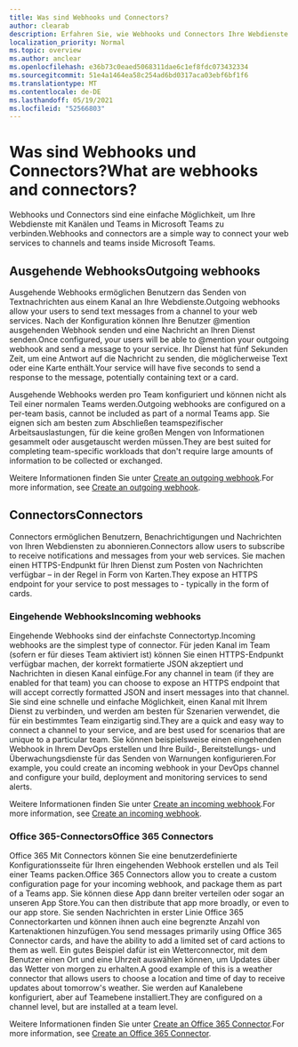```yaml
---
title: Was sind Webhooks und Connectors?
author: clearab
description: Erfahren Sie, wie Webhooks und Connectors Ihre Webdienste mit dem client Teams können.
localization_priority: Normal
ms.topic: overview
ms.author: anclear
ms.openlocfilehash: e36b73c0eaed5068311dae6c1ef8fdc073432334
ms.sourcegitcommit: 51e4a1464ea58c254ad6bd0317aca03ebf6bf1f6
ms.translationtype: MT
ms.contentlocale: de-DE
ms.lasthandoff: 05/19/2021
ms.locfileid: "52566803"
---
```

# <a name="what-are-webhooks-and-connectors"></a><span data-ttu-id="82883-103">Was sind Webhooks und Connectors?</span><span class="sxs-lookup"><span data-stu-id="82883-103">What are webhooks and connectors?</span></span>

<span data-ttu-id="82883-104">Webhooks und Connectors sind eine einfache Möglichkeit, um Ihre Webdienste mit Kanälen und Teams in Microsoft Teams zu verbinden.</span><span class="sxs-lookup"><span data-stu-id="82883-104">Webhooks and connectors are a simple way to connect your web services to channels and teams inside Microsoft Teams.</span></span> 

## <a name="outgoing-webhooks"></a><span data-ttu-id="82883-105">Ausgehende Webhooks</span><span class="sxs-lookup"><span data-stu-id="82883-105">Outgoing webhooks</span></span>

<span data-ttu-id="82883-106">Ausgehende Webhooks ermöglichen Benutzern das Senden von Textnachrichten aus einem Kanal an Ihre Webdienste.</span><span class="sxs-lookup"><span data-stu-id="82883-106">Outgoing webhooks allow your users to send text messages from a channel to your web services.</span></span> <span data-ttu-id="82883-107">Nach der Konfiguration können Ihre Benutzer @mention ausgehenden Webhook senden und eine Nachricht an Ihren Dienst senden.</span><span class="sxs-lookup"><span data-stu-id="82883-107">Once configured, your users will be able to @mention your outgoing webhook and send a message to your service.</span></span> <span data-ttu-id="82883-108">Ihr Dienst hat fünf Sekunden Zeit, um eine Antwort auf die Nachricht zu senden, die möglicherweise Text oder eine Karte enthält.</span><span class="sxs-lookup"><span data-stu-id="82883-108">Your service will have five seconds to send a response to the message, potentially containing text or a card.</span></span>

<span data-ttu-id="82883-109">Ausgehende Webhooks werden pro Team konfiguriert und können nicht als Teil einer normalen Teams werden.</span><span class="sxs-lookup"><span data-stu-id="82883-109">Outgoing webhooks are configured on a per-team basis, cannot be included as part of a normal Teams app.</span></span> <span data-ttu-id="82883-110">Sie eignen sich am besten zum Abschließen teamspezifischer Arbeitsauslastungen, für die keine großen Mengen von Informationen gesammelt oder ausgetauscht werden müssen.</span><span class="sxs-lookup"><span data-stu-id="82883-110">They are best suited for completing team-specific workloads that don't require large amounts of information to be collected or exchanged.</span></span>

<span data-ttu-id="82883-111">Weitere Informationen finden Sie unter [Create an outgoing webhook](~/webhooks-and-connectors/how-to/add-outgoing-webhook.md).</span><span class="sxs-lookup"><span data-stu-id="82883-111">For more information, see [Create an outgoing webhook](~/webhooks-and-connectors/how-to/add-outgoing-webhook.md).</span></span>

## <a name="connectors"></a><span data-ttu-id="82883-112">Connectors</span><span class="sxs-lookup"><span data-stu-id="82883-112">Connectors</span></span>

<span data-ttu-id="82883-113">Connectors ermöglichen Benutzern, Benachrichtigungen und Nachrichten von Ihren Webdiensten zu abonnieren.</span><span class="sxs-lookup"><span data-stu-id="82883-113">Connectors allow users to subscribe to receive notifications and messages from your web services.</span></span> <span data-ttu-id="82883-114">Sie machen einen HTTPS-Endpunkt für Ihren Dienst zum Posten von Nachrichten verfügbar – in der Regel in Form von Karten.</span><span class="sxs-lookup"><span data-stu-id="82883-114">They expose an HTTPS endpoint for your service to post messages to - typically in the form of cards.</span></span>

### <a name="incoming-webhooks"></a><span data-ttu-id="82883-115">Eingehende Webhooks</span><span class="sxs-lookup"><span data-stu-id="82883-115">Incoming webhooks</span></span>

<span data-ttu-id="82883-116">Eingehende Webhooks sind der einfachste Connectortyp.</span><span class="sxs-lookup"><span data-stu-id="82883-116">Incoming webhooks are the simplest type of connector.</span></span> <span data-ttu-id="82883-117">Für jeden Kanal im Team (sofern er für dieses Team aktiviert ist) können Sie einen HTTPS-Endpunkt verfügbar machen, der korrekt formatierte JSON akzeptiert und Nachrichten in diesen Kanal einfüge.</span><span class="sxs-lookup"><span data-stu-id="82883-117">For any channel in team (if they are enabled for that team) you can choose to expose an HTTPS endpoint that will accept correctly formatted JSON and insert messages into that channel.</span></span> <span data-ttu-id="82883-118">Sie sind eine schnelle und einfache Möglichkeit, einen Kanal mit Ihrem Dienst zu verbinden, und werden am besten für Szenarien verwendet, die für ein bestimmtes Team einzigartig sind.</span><span class="sxs-lookup"><span data-stu-id="82883-118">They are a quick and easy way to connect a channel to your service, and are best used for scenarios that are unique to a particular team.</span></span> <span data-ttu-id="82883-119">Sie können beispielsweise einen eingehenden Webhook in Ihrem DevOps erstellen und Ihre Build-, Bereitstellungs- und Überwachungsdienste für das Senden von Warnungen konfigurieren.</span><span class="sxs-lookup"><span data-stu-id="82883-119">For example, you could create an incoming webhook in your DevOps channel and configure your build, deployment and monitoring services to send alerts.</span></span>

<span data-ttu-id="82883-120">Weitere Informationen finden Sie unter [Create an incoming webhook](~/webhooks-and-connectors/how-to/add-incoming-webhook.md).</span><span class="sxs-lookup"><span data-stu-id="82883-120">For more information, see [Create an incoming webhook](~/webhooks-and-connectors/how-to/add-incoming-webhook.md).</span></span>

### <a name="office-365-connectors"></a><span data-ttu-id="82883-121">Office 365-Connectors</span><span class="sxs-lookup"><span data-stu-id="82883-121">Office 365 Connectors</span></span>

<span data-ttu-id="82883-122">Office 365 Mit Connectors können Sie eine benutzerdefinierte Konfigurationsseite für Ihren eingehenden Webhook erstellen und als Teil einer Teams packen.</span><span class="sxs-lookup"><span data-stu-id="82883-122">Office 365 Connectors allow you to create a custom configuration page for your incoming webhook, and package them as part of a Teams app.</span></span> <span data-ttu-id="82883-123">Sie können diese App dann breiter verteilen oder sogar an unseren App Store.</span><span class="sxs-lookup"><span data-stu-id="82883-123">You can then distribute that app more broadly, or even to our app store.</span></span> <span data-ttu-id="82883-124">Sie senden Nachrichten in erster Linie Office 365 Connectorkarten und können ihnen auch eine begrenzte Anzahl von Kartenaktionen hinzufügen.</span><span class="sxs-lookup"><span data-stu-id="82883-124">You send messages primarily using Office 365 Connector cards, and have the ability to add a limited set of card actions to them as well.</span></span> <span data-ttu-id="82883-125">Ein gutes Beispiel dafür ist ein Wetterconnector, mit dem Benutzer einen Ort und eine Uhrzeit auswählen können, um Updates über das Wetter von morgen zu erhalten.</span><span class="sxs-lookup"><span data-stu-id="82883-125">A good example of this is a weather connector that allows users to choose a location and time of day to receive updates about tomorrow's weather.</span></span> <span data-ttu-id="82883-126">Sie werden auf Kanalebene konfiguriert, aber auf Teamebene installiert.</span><span class="sxs-lookup"><span data-stu-id="82883-126">They are configured on a channel level, but are installed at a team level.</span></span>

<span data-ttu-id="82883-127">Weitere Informationen finden Sie unter [Create an Office 365 Connector](~/webhooks-and-connectors/how-to/connectors-creating.md).</span><span class="sxs-lookup"><span data-stu-id="82883-127">For more information, see [Create an Office 365 Connector](~/webhooks-and-connectors/how-to/connectors-creating.md).</span></span>
